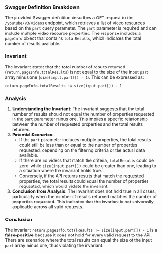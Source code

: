### Swagger Definition Breakdown
The provided Swagger definition describes a GET request to the `/youtube/v3/videos` endpoint, which retrieves a list of video resources based on the `part` query parameter. The `part` parameter is required and can include multiple video resource properties. The response includes a `pageInfo` object that contains `totalResults`, which indicates the total number of results available.

### Invariant
The invariant states that the total number of results returned (`return.pageInfo.totalResults`) is not equal to the size of the input `part` array minus one (`size(input.part[]) - 1`). This can be expressed as:

`return.pageInfo.totalResults != size(input.part[]) - 1`

### Analysis
1. **Understanding the Invariant**: The invariant suggests that the total number of results should not equal the number of properties requested in the `part` parameter minus one. This implies a specific relationship between the number of requested properties and the total results returned.
2. **Potential Scenarios**: 
   - If the `part` parameter includes multiple properties, the total results could still be less than or equal to the number of properties requested, depending on the filtering criteria or the actual data available.
   - If there are no videos that match the criteria, `totalResults` could be zero, while `size(input.part[])` could be greater than one, leading to a situation where the invariant holds true.
   - Conversely, if the API returns results that match the requested properties, the total results could equal the number of properties requested, which would violate the invariant.
3. **Conclusion from Analysis**: The invariant does not hold true in all cases, particularly when the number of results returned matches the number of properties requested. This indicates that the invariant is not universally applicable across all valid requests.

### Conclusion
The invariant `return.pageInfo.totalResults != size(input.part[]) - 1` is a **false-positive** because it does not hold for every valid request to the API. There are scenarios where the total results can equal the size of the input `part` array minus one, thus violating the invariant.
